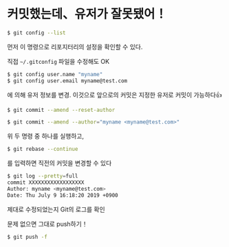 # 커밋했는데、유저가 잘못됐어！

```zsh
$ git config --list
```

먼저 이 명령으로 리포지터리의 설정을 확인할 수 있다. 

직접 `~/.gitconfig` 파일을 수정해도 OK



```zsh
$ git config user.name "myname"
$ git config user.email myname@test.com
```

에 의해 유저 정보를 변경. 이것으로 앞으로의 커밋은 지정한 유저로 커밋이 가능하다👍



```zsh
$ git commit --amend --reset-author
```

```zsh
$ git commit --amend --author="myname <myname@test.com>"
```

위 두 명령 중 하나를 실행하고, 

```zsh
$ git rebase --continue
```

를 입력하면 직전의 커밋을 변경할 수 있다



```zsh
$ git log --pretty=full
commit XXXXXXXXXXXXXXXXXX
Author: myname <myname@test.com>
Date: Thu July 9 16:18:20 2019 +0900
```

제대로 수정되었는지 Git의 로그를 확인

문제 없으면 그대로 push하기！

```zsh
$ git push -f
```

